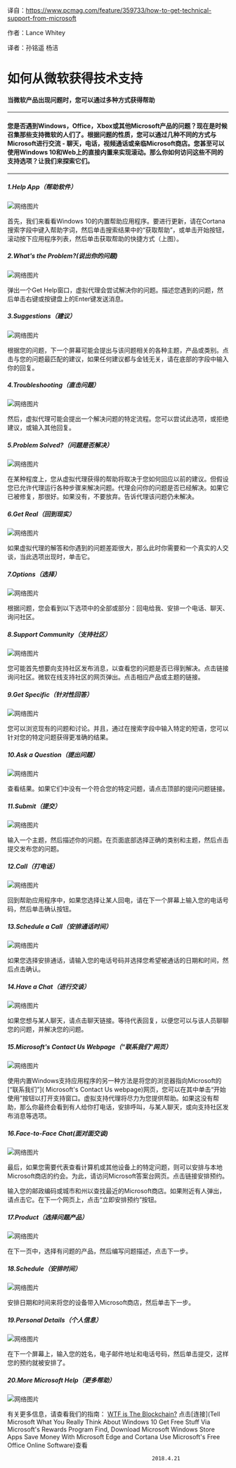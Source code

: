 译自：https://www.pcmag.com/feature/359733/how-to-get-technical-support-from-microsoft

作者：Lance Whitey

译者：孙铭遥 杨洁

# 如何从微软获得技术支持 #
####    当微软产品出现问题时，您可以通过多种方式获得帮助
---------
####  您是否遇到Windows，Office，Xbox或其他Microsoft产品的问题？现在是时候召集那些支持微软的人们了。根据问题的性质，您可以通过几种不同的方式与Microsoft进行交流 - 聊天，电话，视频通话或亲临Microsoft商店。您甚至可以使用Windows 10和Web上的直接内置来实现滚动。那么你如何访问这些不同的支持选项？让我们来探索它们。

------
##### 1.Help App（帮助软件）

![网络图片](https://assets.pcmag.com/media/images/490658-help-app.png?width=740&height=740&boxFit=y)

首先，我们来看看Windows 10的内置帮助应用程序。要进行更新，请在Cortana搜索字段中键入帮助字词，然后单击搜索结果中的“获取帮助”，或单击开始按钮，滚动按下应用程序列表，然后单击获取帮助的快捷方式（上图）。

##### 2.What's the Problem?(说出你的问题)
![网络图片](https://assets.pcmag.com/media/images/490659-what-s-the-problem.png?width=740&height=740&boxFit=y)

弹出一个Get Help窗口，虚拟代理会尝试解决你的问题。描述您遇到的问题，然后单击右键或按键盘上的Enter键发送消息。
##### 3.Suggestions（建议）

![网络图片](https://assets.pcmag.com/media/images/490660-suggestions.png?width=740&height=740&boxFit=y)

根据您的问题，下一个屏幕可能会提出与该问题相关的各种主题，产品或类别。点击与您的问题最匹配的建议，如果任何建议都与金钱无关，请在底部的字段中输入你的回复。

##### 4.Troubleshooting（直击问题）

![网络图片](https://assets.pcmag.com/media/images/490661-troubleshooting.png?width=740&height=740&boxFit=y)

然后，虚拟代理可能会提出一个解决问题的特定流程。您可以尝试此选项，或拒绝建议，或输入其他回复。

##### 5.Problem Solved?（问题是否解决）

![网络图片](https://assets.pcmag.com/media/images/490662-problem-solved.png?width=740&height=740&boxFit=y)

在某种程度上，您从虚拟代理获得的帮助将取决于您如何回应以前的建议。但假设您已允许代理运行各种步骤来解决问题。代理会问你的问题是否已经解决。如果它已被修复，那很好。如果没有，不要放弃。告诉代理该问题仍未解决。

##### 6.Get Real（回到现实）

![网络图片](https://assets.pcmag.com/media/images/490663-get-real.png?width=740&height=740&boxFit=y)

如果虚拟代理的解答和你遇到的问题差距很大，那么此时你需要和一个真实的人交谈，当此选项出现时，单击它。

##### 7.Options（选择）

![网络图片](https://assets.pcmag.com/media/images/490664-options.png?width=740&height=740&boxFit=y)

根据问题，您会看到以下选项中的全部或部分：回电给我、安排一个电话、聊天、询问社区。

#####  8.Support Community（支持社区）

![网络图片](https://assets.pcmag.com/media/images/490665-support-community.png?width=740&height=740&boxFit=y)

您可能首先想要向支持社区发布消息，以查看您的问题是否已得到解决。点击链接询问社区。微软在线支持社区的网页弹出。点击相应产品或主题的链接。

##### 9.Get Specific（针对性回答）

![网络图片](https://assets.pcmag.com/media/images/490666-get-specific.png?width=740&height=740&boxFit=y)

您可以浏览现有的问题和讨论。并且，通过在搜索字段中输入特定的短语，您可以针对您的特定问题获得更准确的结果。

##### 10.Ask a Question（提出问题）

![网络图片](https://assets.pcmag.com/media/images/490667-ask-a-question.png?width=740&height=740&boxFit=y)

查看结果。如果它们中没有一个符合您的特定问题，请点击顶部的提问问题链接。

##### 11.Submit（提交）

![网络图片](https://assets.pcmag.com/media/images/490668-submit.png?width=740&height=740&boxFit=y)

输入一个主题，然后描述你的问题。在页面底部选择正确的类别和主题，然后点击提交发布您的问题。

##### 12.Call（打电话）

![网络图片](https://assets.pcmag.com/media/images/490669-call.png?width=740&height=740&boxFit=y)

回到帮助应用程序中，如果您选择让某人回电，请在下一个屏幕上输入您的电话号码，然后单击确认按钮。

##### 13.Schedule a Call（安排通话时间）

![网络图片](https://assets.pcmag.com/media/images/490670-schedule-a-call.png?width=740&height=740&boxFit=y)

如果您选择安排通话，请输入您的电话号码并选择您希望被通话的日期和时间，然后点击确认。

##### 14.Have a Chat（进行交谈）

![网络图片](https://assets.pcmag.com/media/images/490671-have-a-chat.png?width=740&height=740&boxFit=y)

如果您想与某人聊天，请点击聊天链接。等待代表回复，以便您可以与该人员聊聊您的问题，并解决您的问题。

##### 15.Microsoft's Contact Us Webpage（“联系我们”网页）

![网络图片](https://assets.pcmag.com/media/images/490672-microsoft-s-contact-us-webpage.png?width=740&height=740&boxFit=y)

使用内置Windows支持应用程序的另一种方法是将您的浏览器指向Microsoft的[“联系我们”]( Microsoft's Contact Us webpage)网页，您可以在其中单击“开始使用”按钮以打开支持窗口。虚拟支持代理将尽力为您提供帮助。如果这没有帮助，那么你最终会看到有人给你打电话，安排呼叫，与某人聊天，或向支持社区发布消息等选项。

##### 16.Face-to-Face Chat(面对面交谈)

![网络图片](https://assets.pcmag.com/media/images/490673-face-to-face-chat.png?width=740&height=740&boxFit=y)

最后，如果您需要代表查看计算机或其他设备上的特定问题，则可以安排与本地Microsoft商店的约会。为此，请访问Microsoft答案台网页。点击链接安排预约。

输入您的邮政编码或城市和州以查找最近的Microsoft商店。如果附近有人弹出，请点击它。在下一个网页上，点击“立即安排预约”按钮。

##### 17.Product（选择问题产品）

![网络图片](https://assets.pcmag.com/media/images/490674-product.png?width=740&height=740&boxFit=y)

在下一页中，选择有问题的产品，然后编写问题描述，点击下一步。

##### 18.Schedule（安排时间）

![网络图片](https://assets.pcmag.com/media/images/490675-schedule.png?width=740&height=740&boxFit=y)

安排日期和时间来将您的设备带入Microsoft商店，然后单击下一步。

##### 19.Personal Details（个人信息）

![网络图片](https://assets.pcmag.com/media/images/490676-personal-details.png?width=740&height=740&boxFit=y)

在下一个屏幕上，输入您的姓名，电子邮件地址和电话号码，然后单击提交，这样您的预约就被安排了。

##### 20.More Microsoft Help（更多帮助）

![网络图片](https://assets.pcmag.com/media/images/490694-more-microsoft-help.jpg?width=740&height=740&boxFit=y)

有关更多信息，请查看我们的指南：
[WTF is The Blockchain?](https://hackernoon.com/wtf-is-the-blockchain-1da89ba19348)
点击[连接](Tell Microsoft What You Really Think About Windows 10
Get Free Stuff Via Microsoft's Rewards Program
Find, Download Microsoft Windows Store Apps
Save Money With Microsoft Edge and Cortana
Use Microsoft's Free Office Online Software)查看

                                                  2018.4.21
